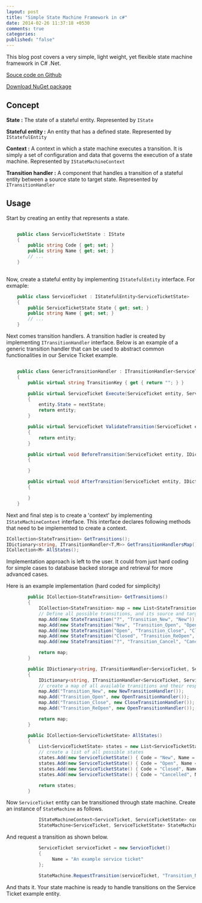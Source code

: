 ```yaml
---
layout: post
title: "Simple State Machine Framework in c#"
date: 2014-02-26 11:37:18 +0530
comments: true
categories: 
published: "false"
---
```


This blog post covers a very simple, light weight, yet flexible state machine framework in C# .Net.

[Souce code on Github](https://github.com/mubeenh/SSM)

[Download NuGet package](https://www.nuget.org/packages/SSM/)


Concept
--------

**State :** The state of a stateful entity. Represented by <code>IState</code>

**Stateful entity :** An entity that has a defined state. Represented by <code>IStatefulEntity</code>

**Context :** A context in which a state machine executes a transition. It is simply a set of configuration and data that governs the execution of a state machine. Represented by <code>IStateMachineContext</code>

**Transition handler :** A component that handles a transition of a stateful entity between a source state to target state. Represented by <code>ITransitionHandler</code>

Usage
------

Start by creating an entity that represents a state. 

```csharp

    public class ServiceTicketState : IState
    {
        public string Code { get; set; }
        public string Name { get; set; }
        // ...
    }
    
```

Now, create a stateful entity by implementing <code>IStatefulEntity</code> interface. For exmaple:

```csharp
    public class ServiceTicket : IStatefulEntity<ServiceTicketState>
    {
        public ServiceTicketState State { get; set; }
        public string Name { get; set; }
        // ...
    }
```

Next comes transition handlers. A transition hadler is created by implementing <code>ITransitionHandler</code> interface. Below is an example of a generic transition handler that can be used to abstract common functionalities in our Service Ticket example.

```csharp

    public class GenericTransitionHandler : ITransitionHandler<ServiceTicket, ServiceTicketState>
    {
        public virtual string TransitionKey { get { return ""; } }

        public virtual ServiceTicket Execute(ServiceTicket entity, ServiceTicketState nextState, IDictionary<string, object> argumentsMap = null)
        {
            entity.State = nextState;
            return entity;
        }

        public virtual ServiceTicket ValidateTransition(ServiceTicket entity, ServiceTicketState nextState, IDictionary<string, object> argumentsMap = null)
        {
            return entity;
        }

        public virtual void BeforeTransition(ServiceTicket entity, IDictionary<string, object> argumentsMap = null)
        {

        }

        public virtual void AfterTransition(ServiceTicket entity, IDictionary<string, object> argumentsMap = null)
        {

        }
    }
```

Next and final step is to create a 'context' by implementing <code>IStateMachineContext</code> interface. This interface declares following methods that need to be implemented to create a context.

```csharp
ICollection<StateTransition> GetTransitions();
IDictionary<string, ITransitionHandler<T,M>> GetTransitionHandlersMap();
ICollection<M> AllStates();
```

Implementation approach is left to the user. It could from just hard coding for simple cases to database backed storage and retrieval for more advanced cases.

Here is an example implementation (hard coded for simplicity) 

```csharp
        public ICollection<StateTransition> GetTransitions()
        {
            ICollection<StateTransition> map = new List<StateTransition>();
            // Define all possible transitions, and its source and target states
            map.Add(new StateTransition("?", "Transition_New", "New")); // ? means null or undefined state
            map.Add(new StateTransition("New", "Transition_Open", "Open"));
            map.Add(new StateTransition("Open", "Transition_Close", "Closed"));
            map.Add(new StateTransition("Closed", "Transition_ReOpen", "Open"));
            map.Add(new StateTransition("?", "Transition_Cancel", "Cancelled"));

            return map;
        }

        public IDictionary<string, ITransitionHandler<ServiceTicket, ServiceTicketState>> GetTransitionHandlersMap()
        {
            IDictionary<string, ITransitionHandler<ServiceTicket, ServiceTicketState>> map = new Dictionary<string, ITransitionHandler<ServiceTicket, ServiceTicketState>>();
            // create a map of all available transitions and their respective transition handlers
            map.Add("Transition_New", new NewTransitionHandler());
            map.Add("Transition_Open", new OpenTransitionHandler());
            map.Add("Transition_Close", new CloseTransitionHandler());
            map.Add("Transition_ReOpen", new OpenTransitionHandler());

            return map;
        }

        public ICollection<ServiceTicketState> AllStates()
        {
            List<ServiceTicketState> states = new List<ServiceTicketState>();
            // create a list of all possible states
            states.Add(new ServiceTicketState() { Code = "New", Name = "New Ticket" });
            states.Add(new ServiceTicketState() { Code = "Open", Name = "Ticket Open" });
            states.Add(new ServiceTicketState() { Code = "Closed", Name = "Ticket Closed" });
            states.Add(new ServiceTicketState() { Code = "Cancelled", Name = "Ticket Cancelled" });

            return states;
        }

```

Now <code>ServiceTicket</code> entity can be transitioned through state machine. Create an instance of <code>StateMachine</code> as follows.

```csharp
            IStateMachineContext<ServiceTicket, ServiceTicketState> context = new ExampleStateMachineContext();
            StateMachine<ServiceTicket, ServiceTicketState> StateMachine = new StateMachine<ServiceTicket, ServiceTicketState>(context);
```

And request a transition as shown below.

```csharp
            ServiceTicket serviceTicket = new ServiceTicket()
            {
                 Name = "An example service ticket"
            };

            StateMachine.RequestTransition(serviceTicket, "Transition_New");
```

And thats it. Your state machine is ready to handle transitions on the Service Ticket example entity.
